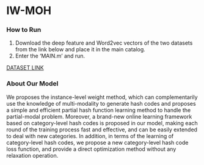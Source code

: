 # IW-MOH

### How to Run

1. Download the deep feature and Word2vec vectors of the two datasets from the link below and place it in the main catalog.
2. Enter the ‘MAIN.m’ and run.

[DATASET LINK](https://drive.google.com/drive/folders/1OneKwU2N1pLNcZ3ekuuLnD4_nWxvVNcn?usp=sharing)

### About Our Model

We proposes the instance-level weight method, which can complementarily use the knowledge of multi-modality to generate hash codes and proposes a simple and efficient partial hash function learning method to handle the partial-modal problem. Moreover, a brand-new online learning framework based on category-level hash codes is proposed in our model, making each round of the training process fast and effective, and can be easily extended to deal with new categories. In addition, in terms of the learning of category-level hash codes, we propose a new category-level hash code loss function, and provide a direct optimization method without any relaxation operation. 

